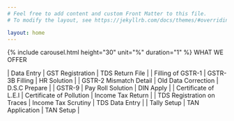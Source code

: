 ```yaml
---
# Feel free to add content and custom Front Matter to this file.
# To modify the layout, see https://jekyllrb.com/docs/themes/#overriding-theme-defaults

layout: home
---
```

{% include carousel.html height="30" unit="%" duration="1" %}
WHAT WE OFFER

| Data Entry | GST Registration | TDS Return File |
| Filling of GSTR-1 | GSTR-3B Filling | HR Solution |
| GSTR-2 Mismatch Detail | Old Data Correction | D.S.C Prepare |
| GSTR-9 |  Pay Roll Solution  | DIN Apply | 
| Certificate of L.E.I | Certificate  of Pollution | Income Tax Return | 
| TDS Registration on Traces | Income Tax Scrutiny | TDS Data Entry | 
| Tally Setup | TAN Application | TAN Setup |




 
 
  
 
 
 
 
 
 
 